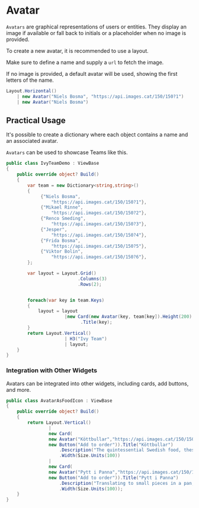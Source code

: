 # Avatar

`Avatars` are graphical representations of users or entities. They display an image if available or fall back to initials or a placeholder when no image is provided.

To create a new avatar, it is recommended to use a layout.

Make sure to define a name and supply a `url` to fetch the image.

If no image is provided, a default avatar will be used, showing the first letters of the name.

```csharp demo-tabs
Layout.Horizontal()
    | new Avatar("Niels Bosma", "https://api.images.cat/150/150?1")
    | new Avatar("Niels Bosma")
```

## Practical Usage

It's possible to create a dictionary where each object contains a name and an associated avatar.

`Avatars` can be used to showcase Teams like this.

```csharp demo-tabs
public class IvyTeamDemo : ViewBase
{
    public override object? Build()
    {
        var team = new Dictionary<string,string>()
        {
             {"Niels Bosma",
                 "https://api.images.cat/150/150?1"},
             {"Mikael Rinne",
                 "https://api.images.cat/150/150?2"},
             {"Renco Smeding",
                 "https://api.images.cat/150/150?3"},
             {"Jesper",
                 "https://api.images.cat/150/150?4"},
             {"Frida Bosma",
                 "https://api.images.cat/150/150?5"},
             {"Viktor Bolin",
                 "https://api.images.cat/150/150?6"},
        };

        var layout = Layout.Grid()
                           .Columns(3)
                           .Rows(2);


        foreach(var key in team.Keys)
        {
            layout = layout
                      |new Card(new Avatar(key, team[key]).Height(200).Width(100))
                            .Title(key);
        }
        return Layout.Vertical()
                      | H3("Ivy Team")
                      | layout;
    }
}
```

### Integration with Other Widgets

Avatars can be integrated into other widgets, including cards, add buttons, and more.

```csharp demo-tabs
public class AvatarAsFoodIcon : ViewBase
{
    public override object? Build()
    {
        return Layout.Vertical()
                |
                new Card(
                new Avatar("Köttbullar","https://api.images.cat/150/150?7"),
                new Button("Add to order")).Title("Köttbullar")
                    .Description("The quintessential Swedish food, these meatballs are more than just a dish; they're a cultural icon.")
                    .Width(Size.Units(100))
                |
                new Card(
                new Avatar("Pytt i Panna","https://api.images.cat/150/150?8"),
                new Button("Add to order")).Title("Pytt i Panna")
                    .Description("Translating to small pieces in a pan, this hearty hash of potatoes, onions, and meat is a beloved comfort food. It's a brilliant way to use leftovers and is often crowned with a fried egg.")
                    .Width(Size.Units(100));
    }
}

```

<WidgetDocs Type="Ivy.Avatar" ExtensionTypes="Ivy.AvatarExtensions" SourceUrl="https://github.com/Ivy-Interactive/Ivy-Framework/blob/main/Ivy/Widgets/Primitives/Avatar.cs"/>
